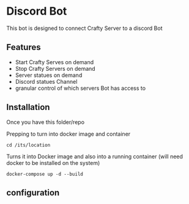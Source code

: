 # Discord Bot

This bot is designed to connect Crafty Server to a discord Bot

## Features  

- Start Crafty Serves on demand
- Stop Crafty Servers on demand
- Server statues on demand
- Discord statues Channel
- granular control of which servers Bot has access to

## Installation

Once you have this folder/repo

Prepping to turn into docker image and container

```
cd /its/location
```

Turns it into Docker image and also into a running container (will need docker to be installed on the system)
```
docker-compose up -d --build
```

## configuration

